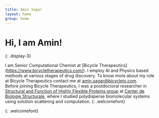 ```yaml
---
title: Amin Sagar
layout: home
group: home
---
```


# Hi, I am Amin!
{: .display-3}

I am Senior Computational Chemist at [Bicycle Therapeutics] (https://www.bicycletherapeutics.com/). I employ AI and Physics based methods at various stages of drug discovery. To know more about my role at Bicycle Therapeutics contact me at amin.sagar@bicycletx.com.<br>
Before joining Bicycle Therapeutics, I was a postdoctoral researcher in [Structural and Function of Highly Flexible Proteins group](http://www.cbs.cnrs.fr/index.php/en/home-equipea2) at [Center de Biologie Structurale](http://www.cbs.cnrs.fr/index.php/en/), where I studied polydisperse biomolecular systems using solution scattering and computation.
{: .welcomefont}


{: .welcomefont}

